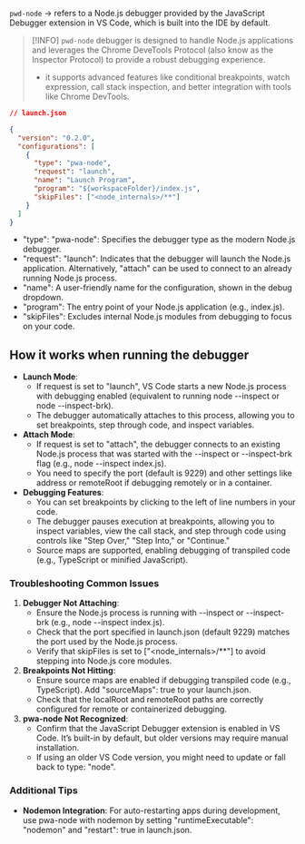 `pwd-node` -> refers to a Node.js debugger provided by the JavaScript Debugger extension in VS Code, which is built into the IDE by default.

> [!INFO]
> `pwd-node` debugger is designed to handle Node.js applications and leverages the Chrome DeveTools Protocol (also know as the Inspector Protocol) to provide a robust debugging experience.
> - it supports advanced features like conditional breakpoints, watch expression, call stack inspection, and better integration with tools like Chrome DevTools.

```json
// launch.json

{
  "version": "0.2.0",
  "configurations": [
    {
      "type": "pwa-node",
      "request": "launch",
      "name": "Launch Program",
      "program": "${workspaceFolder}/index.js",
      "skipFiles": ["<node_internals>/**"]
    }
  ]
}
```
- "type": "pwa-node": Specifies the debugger type as the modern Node.js debugger.
- "request": "launch": Indicates that the debugger will launch the Node.js application. Alternatively, "attach" can be used to connect to an already running Node.js process.
- "name": A user-friendly name for the configuration, shown in the debug dropdown.
- "program": The entry point of your Node.js application (e.g., index.js).
- "skipFiles": Excludes internal Node.js modules from debugging to focus on your code.

## How it works when running the debugger

- **Launch Mode**:
	- If request is set to "launch", VS Code starts a new Node.js process with debugging enabled (equivalent to running node --inspect or node --inspect-brk).
	- The debugger automatically attaches to this process, allowing you to set breakpoints, step through code, and inspect variables.
- **Attach Mode**:
	- If request is set to "attach", the debugger connects to an existing Node.js process that was started with the --inspect or --inspect-brk flag (e.g., node --inspect index.js).
	- You need to specify the port (default is 9229) and other settings like address or remoteRoot if debugging remotely or in a container.
- **Debugging Features**:
	- You can set breakpoints by clicking to the left of line numbers in your code.
	- The debugger pauses execution at breakpoints, allowing you to inspect variables, view the call stack, and step through code using controls like "Step Over," "Step Into," or "Continue."
	- Source maps are supported, enabling debugging of transpiled code (e.g., TypeScript or minified JavaScript).

### Troubleshooting Common Issues

1. **Debugger Not Attaching**:
	- Ensure the Node.js process is running with --inspect or --inspect-brk (e.g., node --inspect index.js).
	- Check that the port specified in launch.json (default 9229) matches the port used by the Node.js process.
	- Verify that skipFiles is set to ["<node_internals>/**"] to avoid stepping into Node.js core modules.
2. **Breakpoints Not Hitting**:
	- Ensure source maps are enabled if debugging transpiled code (e.g., TypeScript). Add "sourceMaps": true to your launch.json.
	- Check that the localRoot and remoteRoot paths are correctly configured for remote or containerized debugging.
3. **pwa-node Not Recognized**:
	- Confirm that the JavaScript Debugger extension is enabled in VS Code. It’s built-in by default, but older versions may require manual installation.
	- If using an older VS Code version, you might need to update or fall back to type: "node".

### Additional Tips
- **Nodemon Integration**: For auto-restarting apps during development, use pwa-node with nodemon by setting "runtimeExecutable": "nodemon" and "restart": true in launch.json.